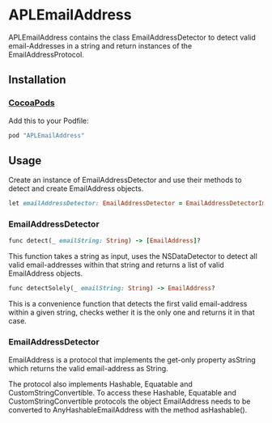 # APLEmailAddress

APLEmailAddress contains the class EmailAddressDetector to detect valid email-Addresses in a string and return instances of the EmailAddressProtocol. 


## Installation

### [CocoaPods](https://guides.cocoapods.org/using/using-cocoapods.html)

Add this to your Podfile:

```ruby
pod "APLEmailAddress"
```
## Usage

Create an instance of EmailAddressDetector and use their methods to detect and create EmailAddress objects.
```ruby 
let emailAddressDetector: EmailAddressDetector = EmailAddressDetectorImpl()
```

### EmailAddressDetector
```ruby 
func detect(_ emailString: String) -> [EmailAddress]?
```
This function takes a string as input, uses the NSDataDetector to detect all valid email-addresses within that string and returns a list of valid EmailAddress objects.
```ruby 
func detectSolely(_ emailString: String) -> EmailAddress?
```
This is a convenience function that detects the first valid email-address within a given string, checks wether it is the only one and returns it in that case. 

### EmailAddressDetector
EmailAddress is a protocol that implements the get-only property asString which returns the valid email-address as String.

The protocol also implements Hashable, Equatable and CustomStringConvertible. 
To access these Hashable, Equatable and CustomStringConvertible protocols the object EmailAddress needs to be converted to AnyHashableEmailAddress with the method asHashable(). 
